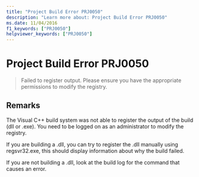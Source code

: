 ```yaml
---
title: "Project Build Error PRJ0050"
description: "Learn more about: Project Build Error PRJ0050"
ms.date: 11/04/2016
f1_keywords: ["PRJ0050"]
helpviewer_keywords: ["PRJ0050"]
---
```

# Project Build Error PRJ0050

> Failed to register output. Please ensure you have the appropriate permissions to modify the registry.

## Remarks

The Visual C++ build system was not able to register the output of the build (dll or .exe). You need to be logged on as an administrator to modify the registry.

If you are building a .dll, you can try to register the .dll manually using regsvr32.exe, this should display information about why the build failed.

If you are not building a .dll, look at the build log for the command that causes an error.
